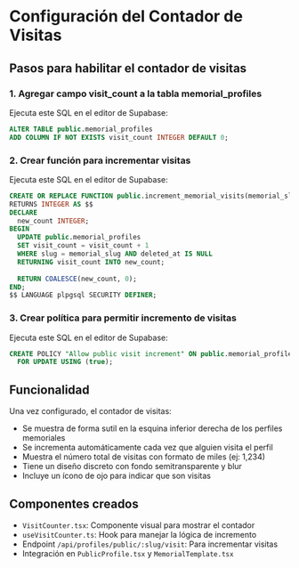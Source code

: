 # Configuración del Contador de Visitas

## Pasos para habilitar el contador de visitas

### 1. Agregar campo visit_count a la tabla memorial_profiles

Ejecuta este SQL en el editor de Supabase:

```sql
ALTER TABLE public.memorial_profiles 
ADD COLUMN IF NOT EXISTS visit_count INTEGER DEFAULT 0;
```

### 2. Crear función para incrementar visitas

Ejecuta este SQL en el editor de Supabase:

```sql
CREATE OR REPLACE FUNCTION public.increment_memorial_visits(memorial_slug TEXT)
RETURNS INTEGER AS $$
DECLARE
  new_count INTEGER;
BEGIN
  UPDATE public.memorial_profiles 
  SET visit_count = visit_count + 1
  WHERE slug = memorial_slug AND deleted_at IS NULL
  RETURNING visit_count INTO new_count;
  
  RETURN COALESCE(new_count, 0);
END;
$$ LANGUAGE plpgsql SECURITY DEFINER;
```

### 3. Crear política para permitir incremento de visitas

Ejecuta este SQL en el editor de Supabase:

```sql
CREATE POLICY "Allow public visit increment" ON public.memorial_profiles
  FOR UPDATE USING (true);
```

## Funcionalidad

Una vez configurado, el contador de visitas:

- Se muestra de forma sutil en la esquina inferior derecha de los perfiles memoriales
- Se incrementa automáticamente cada vez que alguien visita el perfil
- Muestra el número total de visitas con formato de miles (ej: 1,234)
- Tiene un diseño discreto con fondo semitransparente y blur
- Incluye un ícono de ojo para indicar que son visitas

## Componentes creados

- `VisitCounter.tsx`: Componente visual para mostrar el contador
- `useVisitCounter.ts`: Hook para manejar la lógica de incremento
- Endpoint `/api/profiles/public/:slug/visit`: Para incrementar visitas
- Integración en `PublicProfile.tsx` y `MemorialTemplate.tsx`
